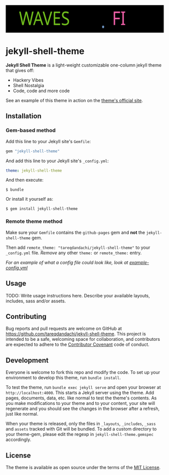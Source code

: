 <img src="assets/logo.svg" class="detail_header">

# jekyll-shell-theme

**Jekyll Shell Theme** is a light-weight customizable one-column jekyll theme that gives off:

- Hackery Vibes
- Shell Nostalgia
- Code, code and more code

See an example of this theme in action on the [theme's official site](https://tareqdandachi.github.io/jekyll-shell-theme).

## Installation

### Gem-based method

Add this line to your Jekyll site's `Gemfile`:

```ruby
gem "jekyll-shell-theme"
```

And add this line to your Jekyll site's `_config.yml`:

```yaml
theme: jekyll-shell-theme
```

And then execute:

    $ bundle

Or install it yourself as:

    $ gem install jekyll-shell-theme

### Remote theme method

Make sure your `Gemfile` contains the `github-pages` gem and **not** the `jekyll-shell-theme` gem.

Then add `remote_theme: "tareqdandachi/jekyll-shell-theme"` to your `_config.yml` file.
*Remove* any other `theme:` or `remote_theme:` entry.

*For an example of what a config file could look like, look at [example-config.yml](https://github.com/tareqdandachi/jekyll-shell-theme/blob/master/example-config.yml)*

## Usage

TODO: Write usage instructions here. Describe your available layouts, includes, sass and/or assets.

## Contributing

Bug reports and pull requests are welcome on GitHub at https://github.com/tareqdandachi/jekyll-shell-theme. This project is intended to be a safe, welcoming space for collaboration, and contributors are expected to adhere to the [Contributor Covenant](http://contributor-covenant.org) code of conduct.

## Development

Everyone is welcome to fork this repo and modify the code. To set up your environment to develop this theme, run `bundle install`.

To test the theme, run `bundle exec jekyll serve` and open your browser at `http://localhost:4000`. This starts a Jekyll server using the theme. Add pages, documents, data, etc. like normal to test the theme's contents. As you make modifications to your theme and to your content, your site will regenerate and you should see the changes in the browser after a refresh, just like normal.

When your theme is released, only the files in `_layouts`, `_includes`, `_sass` and `assets` tracked with Git will be bundled.
To add a custom directory to your theme-gem, please edit the regexp in `jekyll-shell-theme.gemspec` accordingly.

## License

The theme is available as open source under the terms of the [MIT License](https://opensource.org/licenses/MIT).
